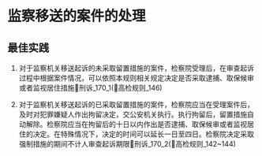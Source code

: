 # 监察移送的案件的处理
## 最佳实践


1. 对于监察机关移送起诉的未采取留置措施的案件，检察院受理后，在审查起诉过程中根据案件情况，可以依照本规则相关规定决定是否采取逮捕、取保候审或者监视居住措施🚪刑诉_170_1(🚪高检规则_146)

2. 对于监察机关移送起诉的已采取留置措施的案件，检察院应当在受理案件后，及时对犯罪嫌疑人作出拘留决定，交公安机关执行。执行拘留后，留置措施自动解除。检察院应当在拘留后的十日以内作出是否逮捕、取保候审或者监视居住的决定。在特殊情况下，决定的时间可以延长一日至四日。检察院决定采取强制措施的期间不计人审查起诉期限🚪刑诉_170_2(🚪高检规则_142~144)